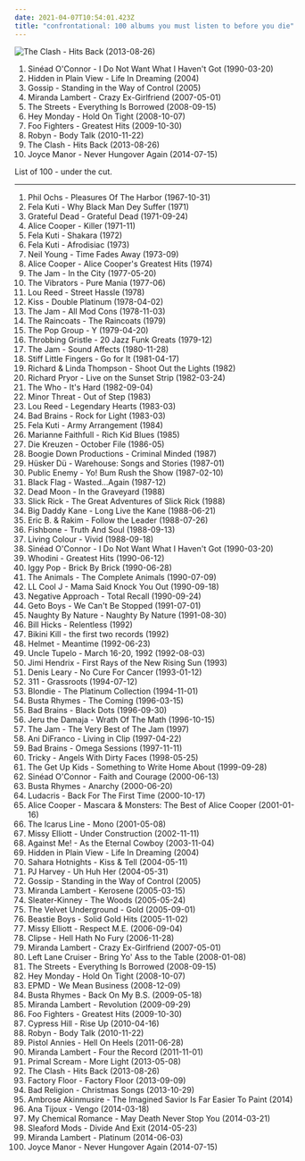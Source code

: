 ```yaml
---
date: 2021-04-07T10:54:01.423Z
title: "confrontational: 100 albums you must listen to before you die"
---
```

![The Clash - Hits Back (2013-08-26)](http://coverartarchive.org/release/55a541b1-679a-4ccd-a321-e97b254d5f91/6391208591-500.jpg "The Clash - Hits Back (2013-08-26)")
<ol class="albums">
<li data-cover="https://img.discogs.com/W8A4v5z88ipMQ4n14waX-E5rgY8=/fit-in/543x538/filters:strip_icc():format(jpeg):mode_rgb():quality(90)/discogs-images/R-1841631-1359313838-7780.jpeg.jpg" data-tags="female vocalists, pop, 90s" role="button">Sinéad O'Connor - I Do Not Want What I Haven't Got (1990-03-20)</li>
<li data-cover="http://coverartarchive.org/release/ee76a845-926d-4120-b83e-a2d543918428/25969450171-500.jpg" data-tags="emo, post-hardcore" role="button">Hidden in Plain View - Life In Dreaming (2004)</li>
<li data-cover="https://img.discogs.com/pqHGjbiJ-g74HIVrPmjtwynSmVs=/fit-in/600x598/filters:strip_icc():format(jpeg):mode_rgb():quality(90)/discogs-images/R-926857-1186771250.jpeg.jpg" data-tags="indie rock" role="button">Gossip - Standing in the Way of Control (2005)</li>
<li data-cover="http://coverartarchive.org/release/69f898f9-3fe4-4111-ad11-81fccf55df8e/5791775997-500.jpg" data-tags="country" role="button">Miranda Lambert - Crazy Ex-Girlfriend (2007-05-01)</li>
<li data-cover="https://img.discogs.com/XoYTjDZ1UfVtQRGBen03ECikX-8=/fit-in/600x584/filters:strip_icc():format(jpeg):mode_rgb():quality(90)/discogs-images/R-3289786-1327107072.jpeg.jpg" data-tags="rap" role="button">The Streets - Everything Is Borrowed (2008-09-15)</li>
<li data-cover="http://coverartarchive.org/release/eb62259a-db3c-4b42-81de-55aebc7934a8/17601500085-500.jpg" data-tags="powerpop, pop punk" role="button">Hey Monday - Hold On Tight (2008-10-07)</li>
<li data-cover="http://coverartarchive.org/release/cd535e76-4821-4738-a1fc-bd835c6ff6bd/1941029803-500.jpg" data-tags="rock, alternative rock" role="button">Foo Fighters - Greatest Hits (2009-10-30)</li>
<li data-cover="https://img.discogs.com/cMSILn-O_QjEyYQ4HoieDtBeU3U=/fit-in/600x600/filters:strip_icc():format(jpeg):mode_rgb():quality(90)/discogs-images/R-2566810-1415847143-3769.jpeg.jpg" data-tags="electronic, pop, electropop, dance-pop" role="button">Robyn - Body Talk (2010-11-22)</li>
<li data-cover="http://coverartarchive.org/release/55a541b1-679a-4ccd-a321-e97b254d5f91/6391208591-500.jpg" data-tags="punk, revolution, hard rock, energetic, angry, late night, passionate, fierce, intense, fiery, confrontational, earnest, snide, raucous, drinking, road trip, protest, nighttime, rebellious, joy, exuberant, empowerment, cathartic, rowdy, volatile, gutsy, sprawling, british punk, dance-rock, tgif, brash, guys night out, hanging out, reckless, night driving, open road" role="button">The Clash - Hits Back (2013-08-26)</li>
<li data-cover="http://coverartarchive.org/release/a6b275f9-8b57-4668-a9cc-d0fe76effcd1/20840907999-500.jpg" data-tags="emo, pop punk" role="button">Joyce Manor - Never Hungover Again (2014-07-15)</li>
</ol>
List of 100 - under the cut.
<!-- more -->

_________________

<ol class="albums">
<li data-cover="http://coverartarchive.org/release/cb4b08f8-796e-30cb-ad6f-2246fc4146b3/1800662120-500.jpg" data-tags="baroque pop, folk" role="button">
Phil Ochs - Pleasures Of The Harbor (1967-10-31)
</li>
<li data-cover="https://img.discogs.com/fe04s3yZ5vhHCllifdIAfH78wN8=/fit-in/600x855/filters:strip_icc():format(jpeg):mode_rgb():quality(90)/discogs-images/R-2152318-1480038949-9305.jpeg.jpg" data-tags="revolution, african, passionate, irreverent, organic, fierce, intense, confident, fiery, confrontational, earnest, freewheeling, provocative, hypnotic, raucous, earthy, afro-pop, partying, sensual, sexual, rebellious, celebration, rollicking, celebratory, exuberant, international, empowerment, cathartic, motivation, rowdy, volatile, swaggering, afro-beat, west african, maverick, boisterous, housework, fela kuti, mischief, african traditions" role="button">
Fela Kuti - Why Black Man Dey Suffer (1971)
</li>
<li data-cover="http://coverartarchive.org/release/25dfe215-1e21-3c11-baff-bb763cb8e68c/10884649818-500.jpg" data-tags="classic rock" role="button">
Grateful Dead - Grateful Dead (1971-09-24)
</li>
<li data-cover="http://coverartarchive.org/release/5df50f26-16f7-4543-81f1-bc67fae41d72/5446256865-500.jpg" data-tags="hard rock, classic rock" role="button">
Alice Cooper - Killer (1971-11)
</li>
<li data-cover="http://coverartarchive.org/release/a90349b2-2bee-3751-91d7-b09abc77e21b/27985066278-500.jpg" data-tags="afrobeat" role="button">
Fela Kuti - Shakara (1972)
</li>
<li data-cover="http://coverartarchive.org/release/70d95ff0-d859-4dfa-85ab-3a12088139ce/18557256651-500.jpg" data-tags="passionate, confident, afrobeat, confrontational, provocative, hypnotic, earthy, afro-pop, international, afro-beat, west african, boisterous, highlife, fela kuti, odeon records, african traditions" role="button">
Fela Kuti - Afrodisiac (1973)
</li>
<li data-cover="http://coverartarchive.org/release/ffee886d-62d8-4bb3-a80c-82817020a1d8/3706327795-500.jpg" data-tags="folk rock" role="button">
Neil Young - Time Fades Away (1973-09)
</li>
<li data-cover="http://coverartarchive.org/release/904c5a3d-99a5-4087-bce9-0cbe7009b195/5792525507-500.jpg" data-tags="classic rock, hard rock" role="button">
Alice Cooper - Alice Cooper's Greatest Hits (1974)
</li>
<li data-cover="https://img.discogs.com/UUNlY7aGuwzbHB9z-HDvfDa0AZM=/fit-in/599x595/filters:strip_icc():format(jpeg):mode_rgb():quality(90)/discogs-images/R-2880014-1305396308.jpeg.jpg" data-tags="mod revival, punk rock" role="button">
The Jam - In the City (1977-05-20)
</li>
<li data-cover="http://coverartarchive.org/release/2afcfe44-9adc-3371-ae41-b01b1983c28d/17000919021-500.jpg" data-tags="punk" role="button">
The Vibrators - Pure Mania (1977-06)
</li>
<li data-cover="http://coverartarchive.org/release/dcf42362-bbf0-40c6-82bc-f6e48e03e0af/20200710314-500.jpg" data-tags="rock" role="button">
Lou Reed - Street Hassle (1978)
</li>
<li data-cover="https://img.discogs.com/fDVtCl-I-nVC-7tHUgqkFJERr1o=/fit-in/450x445/filters:strip_icc():format(jpeg):mode_rgb():quality(90)/discogs-images/R-2206247-1334169387.jpeg.jpg" data-tags="classic rock, rock, hard rock" role="button">
Kiss - Double Platinum (1978-04-02)
</li>
<li data-cover="https://img.discogs.com/q3mcpA59yOUCaGJSL_ViG-W0iOw=/fit-in/502x788/filters:strip_icc():format(jpeg):mode_rgb():quality(90)/discogs-images/R-1467342-1481302687-1087.jpeg.jpg" data-tags="70s, new wave, mod" role="button">
The Jam - All Mod Cons (1978-11-03)
</li>
<li data-cover="https://img.discogs.com/CHsfHD4w-l5RudRnVxBjnOZ_ips=/fit-in/573x598/filters:strip_icc():format(jpeg):mode_rgb():quality(90)/discogs-images/R-380654-1314912314.jpeg.jpg" data-tags="post-punk" role="button">
The Raincoats - The Raincoats (1979)
</li>
<li data-cover="http://coverartarchive.org/release/c2a809dc-748c-4736-a09c-65ce2c48518d/11986651197-500.jpg" data-tags="post-punk" role="button">
The Pop Group - Y (1979-04-20)
</li>
<li data-cover="https://via.placeholder.com/450" data-tags="industrial" role="button">
Throbbing Gristle - 20 Jazz Funk Greats (1979-12)
</li>
<li data-cover="https://img.discogs.com/rJcaqObehxcJXyQV0X9VeNjN6EQ=/fit-in/600x607/filters:strip_icc():format(jpeg):mode_rgb():quality(90)/discogs-images/R-8826545-1515050576-7792.jpeg.jpg" data-tags="new wave, 80s, mod" role="button">
The Jam - Sound Affects (1980-11-28)
</li>
<li data-cover="https://img.discogs.com/vW0BnpX5f9oEU0IjUaYpPzQzbAQ=/fit-in/599x586/filters:strip_icc():format(jpeg):mode_rgb():quality(90)/discogs-images/R-2266183-1273312918.jpeg.jpg" data-tags="80s, punk, angry, irreverent, intense, menacing, confrontational, raucous, bleak, volatile, visceral, british punk, brash, rambunctious, flashback alternatives, go for it, albums i really want, favorite lp" role="button">
Stiff Little Fingers - Go for It (1981-04-17)
</li>
<li data-cover="https://img.discogs.com/iJoht-GM1PJ17vaicaggcMaEd7s=/fit-in/600x598/filters:strip_icc():format(jpeg):mode_rgb():quality(90)/discogs-images/R-2176551-1360702775-3112.jpeg.jpg" data-tags="80s, folk rock, rs500" role="button">
Richard & Linda Thompson - Shoot Out the Lights (1982)
</li>
<li data-cover="http://coverartarchive.org/release/16e3e24e-28df-4715-9c20-0806d489a1e8/19490167266-500.jpg" data-tags="revolution, angry, irreverent, comedy, confrontational, freewheeling, provocative, bittersweet, earthy, partying, standup comedy, rebellious, exuberant, humorous, rowdy, volatile, rofl, outrageous, political comedy, mischief, grammy nominated, blue humor, huggy" role="button">
Richard Pryor - Live on the Sunset Strip (1982-03-24)
</li>
<li data-cover="https://img.discogs.com/21xR7CRutjALMZS8sqMuJN9ZzUM=/fit-in/600x597/filters:strip_icc():format(jpeg):mode_rgb():quality(90)/discogs-images/R-10550506-1499718550-3501.jpeg.jpg" data-tags="rock" role="button">
The Who - It's Hard (1982-09-04)
</li>
<li data-cover="http://coverartarchive.org/release/507bb61e-c7fa-3dd5-ba2d-d6f0f6e2f792/6010164584-500.jpg" data-tags="hardcore, punk, hardcore punk" role="button">
Minor Threat - Out of Step (1983)
</li>
<li data-cover="https://img.discogs.com/pSiecJZzhP7DYW_D8DdGa1fQQg4=/fit-in/600x598/filters:strip_icc():format(jpeg):mode_rgb():quality(90)/discogs-images/R-11998482-1526280773-8402.jpeg.jpg" data-tags="rock, album rock" role="button">
Lou Reed - Legendary Hearts (1983-03)
</li>
<li data-cover="https://img.discogs.com/Yc3Jvzj03NdvSN519QWmDWVXFg4=/fit-in/200x200/filters:strip_icc():format(jpeg):mode_rgb():quality(90)/discogs-images/R-641014-1165603074.jpeg.jpg" data-tags="hardcore punk" role="button">
Bad Brains - Rock for Light (1983-03)
</li>
<li data-cover="https://img.discogs.com/ClsVKqGEXhmTBSY7g0Fl96oGeRw=/fit-in/600x593/filters:strip_icc():format(jpeg):mode_rgb():quality(90)/discogs-images/R-106584-1318747430.jpeg.jpg" data-tags="jazz, funk, passionate, organic, fierce, confident, aggressive, fiery, afrobeat, confrontational, provocative, hypnotic, raucous, earthy, afro-pop, sensual, rebellious, celebratory, exuberant, international, rowdy, afro-beat, west african, boisterous, highlife, fela kuti, celluloid records, african traditions" role="button">
Fela Kuti - Army Arrangement (1984)
</li>
<li data-cover="http://coverartarchive.org/release/941d8ace-2faf-46de-a77b-dff1a063e2ce/28587380435-500.jpg" data-tags="rock, uk, country-rock, passionate, literate, melancholy, fierce, intense, confrontational, earnest, wry, dramatic, bittersweet, intimate, elegant, yearning, sophisticated, autumnal, sympathy68, emusic, nocturnal, brooding, sentimental, acerbic, weary, bleak, theatrical, ambitious, m faithfull, lauraann163" role="button">
Marianne Faithfull - Rich Kid Blues (1985)
</li>
<li data-cover="http://coverartarchive.org/release/675c2793-dd25-430c-a7f1-e79a66cdfcc5/5538329105-500.jpg" data-tags="metal, punk, hardcore, post-punk, intense, aggressive, confrontational, post-hardcore, american underground, hardcore punk, bleak, cathartic, volatile, visceral, angst-ridden, great album cover" role="button">
Die Kreuzen - October File (1986-05)
</li>
<li data-cover="https://img.discogs.com/Cpjd63LBHCwNl3lIr2wVjvqmFsc=/fit-in/400x400/filters:strip_icc():format(jpeg):mode_rgb():quality(90)/discogs-images/R-176704-1112367408.jpg.jpg" data-tags="hip-hop, rap" role="button">
Boogie Down Productions - Criminal Minded (1987)
</li>
<li data-cover="https://img.discogs.com/hq0nx8-puTRvn9QWkR0fkGER6qU=/fit-in/600x596/filters:strip_icc():format(jpeg):mode_rgb():quality(90)/discogs-images/R-4397266-1455225511-8126.jpeg.jpg" data-tags="80s, alternative rock, hardcore punk, rock, hardcore, post-punk" role="button">
Hüsker Dü - Warehouse: Songs and Stories (1987-01)
</li>
<li data-cover="http://coverartarchive.org/release/38f354d3-7148-41ae-96d3-8574a9c71287/14748841978-500.jpg" data-tags="hip-hop, east coast rap, rap" role="button">
Public Enemy - Yo! Bum Rush the Show (1987-02-10)
</li>
<li data-cover="https://img.discogs.com/C5LK5-u4oH6BLRYGkccbHXlZ-ac=/fit-in/438x435/filters:strip_icc():format(jpeg):mode_rgb():quality(90)/discogs-images/R-2332855-1306436534.jpeg.jpg" data-tags="hardcore punk" role="button">
Black Flag - Wasted...Again (1987-12)
</li>
<li data-cover="http://coverartarchive.org/release/a93c3163-90af-44cf-82bf-deacfdad55b6/18142550474-500.jpg" data-tags="indie rock, garage rock revival, searching, garage rock, intense, aggressive, menacing, confrontational, garage, yearning, garage punk, punk blues, spring, bitter, brooding, happiness, harsh, bleak, cathartic, volatile, visceral, urgent, angst-ridden, brash, destiny, victory, starting out, pogge" role="button">
Dead Moon - In the Graveyard (1988)
</li>
<li data-cover="http://coverartarchive.org/release/44eb139f-abd1-4c92-8b2d-29b416c0315b/2179533989-500.jpg" data-tags="golden age hip hop" role="button">
Slick Rick - The Great Adventures of Slick Rick (1988)
</li>
<li data-cover="http://coverartarchive.org/release/920af7b1-3a8b-4129-a881-7c9c6877b0ef/5880914168-500.jpg" data-tags="golden age hip hop, hip-hop, rap" role="button">
Big Daddy Kane - Long Live the Kane (1988-06-21)
</li>
<li data-cover="http://coverartarchive.org/release/7e7f071c-fd4c-4616-809d-20e7913d87a8/2550599836-500.jpg" data-tags="golden age hip hop" role="button">
Eric B. & Rakim - Follow the Leader (1988-07-26)
</li>
<li data-cover="http://coverartarchive.org/release/04a29c62-4cb6-48b4-8be3-484774ee1adf/23490334229-500.jpg" data-tags="80s, funk rock" role="button">
Fishbone - Truth And Soul (1988-09-13)
</li>
<li data-cover="http://coverartarchive.org/release/245c9588-b4f8-33df-98f4-4b29b3775916/11571156452-500.jpg" data-tags="hard rock, 80s" role="button">
Living Colour - Vivid (1988-09-18)
</li>
<li data-cover="https://img.discogs.com/W8A4v5z88ipMQ4n14waX-E5rgY8=/fit-in/543x538/filters:strip_icc():format(jpeg):mode_rgb():quality(90)/discogs-images/R-1841631-1359313838-7780.jpeg.jpg" data-tags="female vocalists, pop, 90s" role="button">
Sinéad O'Connor - I Do Not Want What I Haven't Got (1990-03-20)
</li>
<li data-cover="https://img.discogs.com/uVN8iytnTNWlfeqgvdpldiz2954=/fit-in/599x941/filters:strip_icc():format(jpeg):mode_rgb():quality(90)/discogs-images/R-8267521-1458306048-2645.jpeg.jpg" data-tags="hip-hop, rap, gangsta rap" role="button">
Whodini - Greatest Hits (1990-06-12)
</li>
<li data-cover="https://img.discogs.com/r4kRB_nIAYMeR6D7iWuhvZBoNTY=/fit-in/600x334/filters:strip_icc():format(jpeg):mode_rgb():quality(90)/discogs-images/R-11705365-1520967247-1779.jpeg.jpg" data-tags="punk, rock, hard rock" role="button">
Iggy Pop - Brick By Brick (1990-06-28)
</li>
<li data-cover="http://coverartarchive.org/release/83e57502-031c-4d0a-a659-7ebb1a134da6/2828195326-500.jpg" data-tags="classic rock, rock, 60s, british, blues" role="button">
The Animals - The Complete Animals (1990-07-09)
</li>
<li data-cover="http://coverartarchive.org/release/d012b269-86de-4a3e-9d7c-5d0ab45a633b/23499818550-500.jpg" data-tags="golden age hip hop" role="button">
LL Cool J - Mama Said Knock You Out (1990-09-18)
</li>
<li data-cover="http://coverartarchive.org/release/2c99e627-4a01-4429-9058-2c8dccc3ecef/20987488351-500.jpg" data-tags="hardcore punk" role="button">
Negative Approach - Total Recall (1990-09-24)
</li>
<li data-cover="http://coverartarchive.org/release/cfd9ca32-2709-43bc-9cab-f4ebe02d284a/15950998521-500.jpg" data-tags="gangsta rap, southern rap" role="button">
Geto Boys - We Can't Be Stopped (1991-07-01)
</li>
<li data-cover="http://coverartarchive.org/release/4787bb54-a53f-4a0a-b80e-5df0b44e271f/4765095514-500.jpg" data-tags="east coast hip hop, rap" role="button">
Naughty By Nature - Naughty By Nature (1991-08-30)
</li>
<li data-cover="http://coverartarchive.org/release/127c75c2-095a-4e25-bcdd-240c9e1087e3/6538986056-500.jpg" data-tags="comedy" role="button">
Bill Hicks - Relentless (1992)
</li>
<li data-cover="http://coverartarchive.org/release/8511b8dc-2b4b-42a3-84c8-9edb809e1940/14640059886-500.jpg" data-tags="riot grrrl" role="button">
Bikini Kill - the first two records (1992)
</li>
<li data-cover="https://img.discogs.com/Q2KsQg4qcAV4pJn9uYkrAfvjag0=/fit-in/600x594/filters:strip_icc():format(jpeg):mode_rgb():quality(90)/discogs-images/R-1836557-1541640206-9812.jpeg.jpg" data-tags="alternative metal" role="button">
Helmet - Meantime (1992-06-23)
</li>
<li data-cover="http://coverartarchive.org/release/4aa7a6c1-367b-4e0d-92de-f167cc0c636e/17245905852-500.jpg" data-tags="alt-country" role="button">
Uncle Tupelo - March 16-20, 1992 (1992-08-03)
</li>
<li data-cover="http://coverartarchive.org/release/bc0005f1-e3db-4104-a0a1-3ef84c85a857/22686602913-500.jpg" data-tags="classic rock, jimi hendrix" role="button">
Jimi Hendrix - First Rays of the New Rising Sun (1993)
</li>
<li data-cover="http://coverartarchive.org/release/e54f5104-4087-478a-85af-77033fbdbe7e/8306558791-500.jpg" data-tags="comedy" role="button">
Denis Leary - No Cure For Cancer (1993-01-12)
</li>
<li data-cover="http://coverartarchive.org/release/31393df7-4500-42f4-a7e3-01a8894793b4/5597540729-500.jpg" data-tags="rock, alternative rock" role="button">
311 - Grassroots (1994-07-12)
</li>
<li data-cover="https://img.discogs.com/QJNTQi5y3mBfYaqck4jTX5PpEzg=/fit-in/600x590/filters:strip_icc():format(jpeg):mode_rgb():quality(90)/discogs-images/R-938318-1224849239.jpeg.jpg" data-tags="classic rock, post-punk" role="button">
Blondie - The Platinum Collection (1994-11-01)
</li>
<li data-cover="https://img.discogs.com/Ep2WBbInbC2bG8xoeU1wQAib4BE=/fit-in/600x507/filters:strip_icc():format(jpeg):mode_rgb():quality(90)/discogs-images/R-9271053-1508447984-8509.jpeg.jpg" data-tags="rap, hip-hop" role="button">
Busta Rhymes - The Coming (1996-03-15)
</li>
<li data-cover="http://coverartarchive.org/release/87d8297b-b01e-4eab-861b-e6d4e782830d/3397017644-500.jpg" data-tags="hardcore punk" role="button">
Bad Brains - Black Dots (1996-09-30)
</li>
<li data-cover="http://coverartarchive.org/release/ff0dabec-536d-4cf4-a15c-89b2a5a60622/1674562591-500.jpg" data-tags="hip-hop, hip hop, rap" role="button">
Jeru the Damaja - Wrath Of The Math (1996-10-15)
</li>
<li data-cover="http://coverartarchive.org/release/c15b933d-04b1-46f5-ae32-2eeffebd652a/28714176915-500.jpg" data-tags="punk" role="button">
The Jam - The Very Best of The Jam (1997)
</li>
<li data-cover="http://coverartarchive.org/release/1c2074a6-92b4-4b54-87c8-8fe28f892638/13593366881-500.jpg" data-tags="indie, folk" role="button">
Ani DiFranco - Living in Clip (1997-04-22)
</li>
<li data-cover="http://coverartarchive.org/release/c00f3b82-b650-42a5-a686-84f8afa243f9/21856003405-500.jpg" data-tags="hardcore punk" role="button">
Bad Brains - Omega Sessions (1997-11-11)
</li>
<li data-cover="https://img.discogs.com/szu-NSZl7KGzTRwrgan7ERmsDvQ=/fit-in/600x597/filters:strip_icc():format(jpeg):mode_rgb():quality(90)/discogs-images/R-3755542-1372377379-1711.jpeg.jpg" data-tags="trip-hop" role="button">
Tricky - Angels With Dirty Faces (1998-05-25)
</li>
<li data-cover="http://coverartarchive.org/release/011310b5-57b5-416e-8331-9bc134f6fbc8/3366913620-500.jpg" data-tags="emo" role="button">
The Get Up Kids - Something to Write Home About (1999-09-28)
</li>
<li data-cover="https://img.discogs.com/Q0fsS5fw7JiwXEqD05r2t3MKT3k=/fit-in/600x591/filters:strip_icc():format(jpeg):mode_rgb():quality(90)/discogs-images/R-5846374-1404383509-2716.jpeg.jpg" data-tags="irish, 00s" role="button">
Sinéad O'Connor - Faith and Courage (2000-06-13)
</li>
<li data-cover="http://coverartarchive.org/release/dc0d284f-16d3-41b0-8ad6-90fa55506fbf/4395767858-500.jpg" data-tags="rap" role="button">
Busta Rhymes - Anarchy (2000-06-20)
</li>
<li data-cover="http://coverartarchive.org/release/38f4062d-8162-4044-b4d2-645858b6cc56/2729959140-500.jpg" data-tags="rap" role="button">
Ludacris - Back For The First Time (2000-10-17)
</li>
<li data-cover="https://img.discogs.com/Xm9A1eLAWairRgmfudgnDW3dioY=/fit-in/600x904/filters:strip_icc():format(jpeg):mode_rgb():quality(90)/discogs-images/R-12147912-1529259828-8515.jpeg.jpg" data-tags="heavy metal, hard rock" role="button">
Alice Cooper - Mascara & Monsters: The Best of Alice Cooper (2001-01-16)
</li>
<li data-cover="http://coverartarchive.org/release/61b33ab8-32b4-4aad-b0ab-0352d68a7c25/13688329161-500.jpg" data-tags="alternative rock, lo-fi, confrontational, raw, 00s, posteverything, noise-rock, nihilistic, hopelessness, get in the van, in rage, albums i loved" role="button">
The Icarus Line - Mono (2001-05-08)
</li>
<li data-cover="http://coverartarchive.org/release/6a9eed90-52b8-3b50-a04b-a7f0370ca32c/23646585321-500.jpg" data-tags="rap, hip-hop" role="button">
Missy Elliott - Under Construction (2002-11-11)
</li>
<li data-cover="http://coverartarchive.org/release/a216cc04-6983-4962-9e5b-c1c1674895f7/12671876579-500.jpg" data-tags="punk" role="button">
Against Me! - As the Eternal Cowboy (2003-11-04)
</li>
<li data-cover="http://coverartarchive.org/release/ee76a845-926d-4120-b83e-a2d543918428/25969450171-500.jpg" data-tags="emo, post-hardcore" role="button">
Hidden in Plain View - Life In Dreaming (2004)
</li>
<li data-cover="http://coverartarchive.org/release/ad735a32-1fe2-4742-8d73-4dfa77b08e60/9033346165-500.jpg" data-tags="rock, indie rock" role="button">
Sahara Hotnights - Kiss & Tell (2004-05-11)
</li>
<li data-cover="https://via.placeholder.com/450" data-tags="2004, alternative, female vocalists, alternative rock, rock" role="button">
PJ Harvey - Uh Huh Her (2004-05-31)
</li>
<li data-cover="https://img.discogs.com/pqHGjbiJ-g74HIVrPmjtwynSmVs=/fit-in/600x598/filters:strip_icc():format(jpeg):mode_rgb():quality(90)/discogs-images/R-926857-1186771250.jpeg.jpg" data-tags="indie rock" role="button">
Gossip - Standing in the Way of Control (2005)
</li>
<li data-cover="http://coverartarchive.org/release/aae883ce-905d-4b1b-8440-037e4102bf7a/10037462392-500.jpg" data-tags="country" role="button">
Miranda Lambert - Kerosene (2005-03-15)
</li>
<li data-cover="http://coverartarchive.org/release/75a61f20-20f4-3255-a890-b4868ba2e169/8845794719-500.jpg" data-tags="indie, rock, alternative rock, indie rock" role="button">
Sleater-Kinney - The Woods (2005-05-24)
</li>
<li data-cover="http://coverartarchive.org/release/5cf70c86-0d14-4929-81dc-82b7a60fbc0d/15137264095-500.jpg" data-tags="p w n d" role="button">
The Velvet Underground - Gold (2005-09-01)
</li>
<li data-cover="https://img.discogs.com/ST9KW2ZxU6UQkbvAd0tmQkWjtsg=/fit-in/541x490/filters:strip_icc():format(jpeg):mode_rgb():quality(90)/discogs-images/R-8894620-1470968847-7555.jpeg.jpg" data-tags="hip-hop" role="button">
Beastie Boys - Solid Gold Hits (2005-11-02)
</li>
<li data-cover="http://coverartarchive.org/release/8ef85275-d18a-43c5-85c6-462c80efd7d9/17201611369-500.jpg" data-tags="hip-hop, urban, pop, rap, dance" role="button">
Missy Elliott - Respect M.E. (2006-09-04)
</li>
<li data-cover="https://img.discogs.com/-XnFkV2hRHI2Iu3E3Kb1jH9Y0eM=/fit-in/600x600/filters:strip_icc():format(jpeg):mode_rgb():quality(90)/discogs-images/R-845159-1269046384.jpeg.jpg" data-tags="hip-hop, neptunes, rap" role="button">
Clipse - Hell Hath No Fury (2006-11-28)
</li>
<li data-cover="http://coverartarchive.org/release/69f898f9-3fe4-4111-ad11-81fccf55df8e/5791775997-500.jpg" data-tags="country" role="button">
Miranda Lambert - Crazy Ex-Girlfriend (2007-05-01)
</li>
<li data-cover="http://coverartarchive.org/release/430447b5-e207-4637-90c4-d7c8cccdb3f9/7965367982-500.jpg" data-tags="blues, energetic, crunchy, intense, aggressive, fiery, confrontational, dramatic, raucous, drinking, punk blues, road trip, rebellious, rollicking, gritty, rowdy, volatile, gutsy, lively, visceral, ramshackle, messy, boisterous, brash, guys night out, street-smart, hanging out, rambunctious, reckless, soundweave, dirtiest wall of surround sound ever" role="button">
Left Lane Cruiser - Bring Yo' Ass to the Table (2008-01-08)
</li>
<li data-cover="https://img.discogs.com/XoYTjDZ1UfVtQRGBen03ECikX-8=/fit-in/600x584/filters:strip_icc():format(jpeg):mode_rgb():quality(90)/discogs-images/R-3289786-1327107072.jpeg.jpg" data-tags="rap" role="button">
The Streets - Everything Is Borrowed (2008-09-15)
</li>
<li data-cover="http://coverartarchive.org/release/eb62259a-db3c-4b42-81de-55aebc7934a8/17601500085-500.jpg" data-tags="powerpop, pop punk" role="button">
Hey Monday - Hold On Tight (2008-10-07)
</li>
<li data-cover="http://coverartarchive.org/release/150eb8f0-6728-4973-ae33-f0de0bb9bbfa/15028554663-500.jpg" data-tags="rap" role="button">
EPMD - We Mean Business (2008-12-09)
</li>
<li data-cover="http://coverartarchive.org/release/1f59e8c0-860b-45c0-a332-c2fba39e972b/28149027777-500.jpg" data-tags="rap" role="button">
Busta Rhymes - Back On My B.S. (2009-05-18)
</li>
<li data-cover="http://coverartarchive.org/release/875fafae-b1db-47c2-97e5-74d3783a02a6/8022941540-500.jpg" data-tags="country" role="button">
Miranda Lambert - Revolution (2009-09-29)
</li>
<li data-cover="http://coverartarchive.org/release/cd535e76-4821-4738-a1fc-bd835c6ff6bd/1941029803-500.jpg" data-tags="rock, alternative rock" role="button">
Foo Fighters - Greatest Hits (2009-10-30)
</li>
<li data-cover="http://coverartarchive.org/release/f6f6704a-1bd1-4fa8-9acd-e340e669e48a/23246348312-500.jpg" data-tags="hip hop, hip-hop" role="button">
Cypress Hill - Rise Up (2010-04-16)
</li>
<li data-cover="https://img.discogs.com/cMSILn-O_QjEyYQ4HoieDtBeU3U=/fit-in/600x600/filters:strip_icc():format(jpeg):mode_rgb():quality(90)/discogs-images/R-2566810-1415847143-3769.jpeg.jpg" data-tags="electronic, pop, electropop, dance-pop" role="button">
Robyn - Body Talk (2010-11-22)
</li>
<li data-cover="https://img.discogs.com/3I59Z86o81mIRB7n8i02pWtpY24=/fit-in/600x600/filters:strip_icc():format(jpeg):mode_rgb():quality(90)/discogs-images/R-3541257-1465358987-5424.jpeg.jpg" data-tags="country, hell on heels" role="button">
Pistol Annies - Hell On Heels (2011-06-28)
</li>
<li data-cover="http://coverartarchive.org/release/a23b683f-5d70-4250-94e3-5b8de2281283/6656877434-500.jpg" data-tags="country, 2010s" role="button">
Miranda Lambert - Four the Record (2011-11-01)
</li>
<li data-cover="http://coverartarchive.org/release/698ce3c2-e84b-4e85-b60b-1e0cb25969f0/14501283915-500.jpg" data-tags="alternative dance, neo-psychedelia" role="button">
Primal Scream - More Light (2013-05-08)
</li>
<li data-cover="http://coverartarchive.org/release/55a541b1-679a-4ccd-a321-e97b254d5f91/6391208591-500.jpg" data-tags="punk, revolution, hard rock, energetic, angry, late night, passionate, fierce, intense, fiery, confrontational, earnest, snide, raucous, drinking, road trip, protest, nighttime, rebellious, joy, exuberant, empowerment, cathartic, rowdy, volatile, gutsy, sprawling, british punk, dance-rock, tgif, brash, guys night out, hanging out, reckless, night driving, open road" role="button">
The Clash - Hits Back (2013-08-26)
</li>
<li data-cover="http://coverartarchive.org/release/6ad46321-76b9-4a96-b453-2d5494e5d561/8268789783-500.jpg" data-tags="electronic" role="button">
Factory Floor - Factory Floor (2013-09-09)
</li>
<li data-cover="http://coverartarchive.org/release/7499421f-067f-444a-a5de-f3bb0184e659/5741834686-500.jpg" data-tags="christmas" role="button">
Bad Religion - Christmas Songs (2013-10-29)
</li>
<li data-cover="http://coverartarchive.org/release/7c088418-e3bd-41c2-a7bd-5e6331bb1a47/16467900306-500.jpg" data-tags="jazz" role="button">
Ambrose Akinmusire - The Imagined Savior Is Far Easier To Paint (2014)
</li>
<li data-cover="http://coverartarchive.org/release/e38c3df9-44e7-43a4-84c9-8f90cf0c6f7c/6788652498-500.jpg" data-tags="revolution, rap, latin, energetic, searching, literate, fierce, intense, confident, aggressive, fiery, confrontational, earnest, provocative, uncompromising, dramatic, earthy, uplifting, strong, chile, latin pop, latin rap, lyrical, flowing, poignant, powerful, south american, triumphant, imagination, celebratory, positive, enigmatic, defiant, empowerment, philosophical, joyous, gritty, gutsy, swaggering, lively, visceral, maverick, boisterous, street-smart, ambitious, affirmation, animated, kinetic, chileno, hungry, alternative latin, south and central america, from: chile, declamatory, south-american, from chile, south american music, made in chile, modern chile, musica de chile" role="button">
Ana Tijoux - Vengo (2014-03-18)
</li>
<li data-cover="http://coverartarchive.org/release/f68f2ab8-0b11-48d2-9de0-04b22ddf8036/6789254424-500.jpg" data-tags="alternative rock, emo" role="button">
My Chemical Romance - May Death Never Stop You (2014-03-21)
</li>
<li data-cover="http://coverartarchive.org/release/3b8f2b17-4e04-46e3-aa57-19be9b9f7e4e/7532759610-500.jpg" data-tags="indie rock, post-punk, energetic, angry, irreverent, fierce, aggressive, confrontational, freewheeling, provocative, snide, raucous, flowing, vulgar, rebellious, word play, rollicking, witty, cathartic, gritty, unsettling, sarcastic, gutsy, visceral, savage, angst-ridden, maverick, brash, guys night out, street-smart, hanging out, bravado, extroverted, tough, animated, everyday life, outraged, city life, brassy, harbinger sound, belligerent, just cant hate enough, world view" role="button">
Sleaford Mods - Divide And Exit (2014-05-23)
</li>
<li data-cover="http://coverartarchive.org/release/46cfef07-0d8a-4b3f-8c48-0b5a6e933872/7420741416-500.jpg" data-tags="country" role="button">
Miranda Lambert - Platinum (2014-06-03)
</li>
<li data-cover="http://coverartarchive.org/release/a6b275f9-8b57-4668-a9cc-d0fe76effcd1/20840907999-500.jpg" data-tags="emo, pop punk" role="button">
Joyce Manor - Never Hungover Again (2014-07-15)
</li>
</ol>